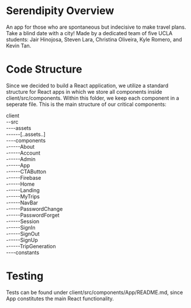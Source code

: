 # Serendipity Overview
An app for those who are spontaneous but indecisive to make travel plans. Take a blind date with a city!
Made by a dedicated team of five UCLA students: Jair Hinojosa, Steven Lara, Christina Oliveira, Kyle Romero, and Kevin Tan.

# Code Structure
  Since we decided to build a React application, we utilize a standard structure for React apps in which we store all components inside client/src/components. Within this folder, we keep each component in a seperate file. This is the main structure of our critical components:
  
  client  
    --src  
      ----assets  
        ------[..assets..]  
      ----components  
        ------About  
        ------Account  
        ------Admin  
        ------App  
        ------CTAButton  
        ------Firebase  
        ------Home  
        ------Landing  
        ------MyTrips  
        ------NavBar  
        ------PasswordChange  
        ------PasswordForget  
        ------Session  
        ------SignIn  
        ------SignOut  
        ------SignUp  
        ------TripGeneration  
      ----constants  

# Testing

Tests can be found under client/src/components/App/README.md, since App constitutes the main React functionality.
